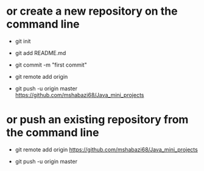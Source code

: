 
# or create a new repository on the command line

- git init

- git add README.md

- git commit -m "first commit"

- git remote add origin 

- git push -u origin master https://github.com/mshabazi68/Java_mini_projects
                
# or push an existing repository from the command line

- git remote add origin https://github.com/mshabazi68/Java_mini_projects

- git push -u origin master
